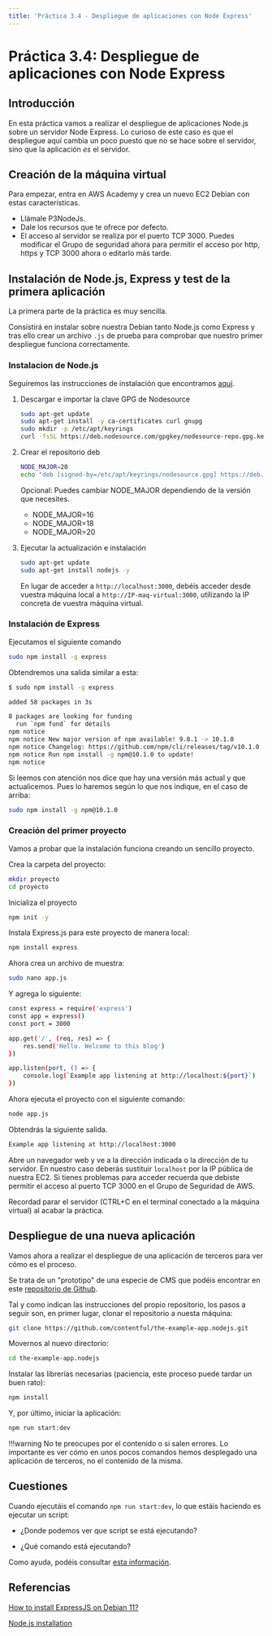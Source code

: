 ```yaml
---
title: 'Práctica 3.4 - Despliegue de aplicaciones con Node Express'
---
```


# Práctica 3.4: Despliegue de aplicaciones con Node Express

## Introducción

En esta práctica vamos a realizar el despliegue de aplicaciones Node.js sobre un servidor Node Express. Lo curioso de este caso es que el despliegue aquí cambia un poco puesto que no se hace sobre el servidor, sino que la aplicación *es* el servidor.

## Creación de la máquina virtual

Para empezar, entra en AWS Academy y crea un nuevo EC2 Debian con estas características.

* Llámale P3NodeJs. 
* Dale los recursos que te ofrece por defecto. 
* El acceso al servidor se realiza por el puerto TCP 3000. Puedes modificar el Grupo de seguridad ahora para permitir el acceso por http, https y TCP 3000 ahora o editarlo más tarde.

## Instalación de Node.js, Express y test de la primera aplicación

La primera parte de la práctica es muy sencilla. 

Consistirá en instalar sobre nuestra Debian tanto Node.js como Express y tras ello crear un archivo `.js` de prueba para comprobar que nuestro primer despliegue funciona correctamente.

### Instalacion de Node.js

Seguiremos las instrucciones de instalación que encontramos [aquí](https://github.com/nodesource/distributions).

1. Descargar e importar la clave GPG de Nodesource

    ```bash
    sudo apt-get update
    sudo apt-get install -y ca-certificates curl gnupg
    sudo mkdir -p /etc/apt/keyrings
    curl -fsSL https://deb.nodesource.com/gpgkey/nodesource-repo.gpg.key | sudo gpg --dearmor -o /etc/apt/keyrings/nodesource.gpg
    ```
    
2. Crear el repositorio deb

    ```bash
    NODE_MAJOR=20
    echo "deb [signed-by=/etc/apt/keyrings/nodesource.gpg] https://deb.nodesource.com/node_$NODE_MAJOR.x nodistro main" | sudo tee /etc/apt/sources.list.d/nodesource.list
    ```

    Opcional: Puedes cambiar NODE_MAJOR dependiendo de la versión que necesites.

    * NODE_MAJOR=16
    * NODE_MAJOR=18
    * NODE_MAJOR=20

3. Ejecutar la actualización e instalación

    ```bash
    sudo apt-get update
    sudo apt-get install nodejs -y
    ```

    En lugar de acceder a `http://localhost:3000`, debéis acceder desde vuestra máquina local a `http://IP-maq-virtual:3000`, utilizando la IP concreta de vuestra máquina virtual.

### Instalación de Express

Ejecutamos el siguiente comando

```bash
sudo npm install -g express
```

Obtendremos una salida similar a esta:

```bash
$ sudo npm install -g express

added 58 packages in 3s

8 packages are looking for funding
  run `npm fund` for details
npm notice 
npm notice New major version of npm available! 9.8.1 -> 10.1.0
npm notice Changelog: https://github.com/npm/cli/releases/tag/v10.1.0
npm notice Run npm install -g npm@10.1.0 to update!
npm notice 
```

Si leemos con atención nos dice que hay una versión más actual y que actualicemos. Pues lo haremos según lo que nos indique, en el caso de arriba:

```bash
sudo npm install -g npm@10.1.0
```

### Creación del primer proyecto

Vamos a probar que la instalación funciona creando un sencillo proyecto.

Crea la carpeta del proyecto:

```bash
mkdir proyecto
cd proyecto
```
Inicializa el proyecto

```bash
npm init -y
```
Instala Express.js para este proyecto de manera local:

```bash
npm install express
```
Ahora crea un archivo de muestra:

```bash
sudo nano app.js
```

Y agrega lo siguiente:

```bash
const express = require('express')
const app = express()
const port = 3000

app.get('/', (req, res) => {
    res.send('Hello. Welcome to this blog')
})

app.listen(port, () => {
    console.log(`Example app listening at http://localhost:${port}`)
})
```

Ahora ejecuta el proyecto con el siguiente comando:

```bash
node app.js
```

Obtendrás la siguiente salida.

```bash
Example app listening at http://localhost:3000
```

Abre un navegador web y ve a la dirección indicada o la dirección de tu servidor. En nuestro caso deberás sustituir `localhost` por la IP pública de nuestra EC2. Si tienes problemas para acceder recuerda que debiste permitir el acceso al puerto TCP 3000 en el Grupo de Seguridad de AWS.

Recordad parar el servidor (CTRL+C en el terminal conectado a la máquina virtual) al acabar la práctica.

## Despliegue de una nueva aplicación

Vamos ahora a realizar el despliegue de una aplicación de terceros para ver cómo es el proceso.

Se trata de un "prototipo" de una especie de CMS que podéis encontrar en este [repositorio de Github](https://github.com/contentful/the-example-app.nodejs). 

Tal y como indican las instrucciones del propio repositorio, los pasos a seguir son, en primer lugar, clonar el repositorio a nuesta máquina:

```sh
git clone https://github.com/contentful/the-example-app.nodejs.git
```
Movernos al nuevo directorio:

```sh
cd the-example-app.nodejs
```

Instalar las librerías necesarias (paciencia, este proceso puede tardar un buen rato):

```sh
npm install
```

Y, por último, iniciar la aplicación:

```sh
npm run start:dev
```

!!!warning
    No te preocupes por el contenido o si salen errores. Lo importante es ver cómo en unos pocos comandos hemos desplegado una aplicación de terceros, no el contenido de la misma.

## Cuestiones

Cuando ejecutáis el comando `npm run start:dev`, lo que estáis haciendo es ejecutar un script:

- ¿Donde podemos ver que script se está ejecutando?

- ¿Qué comando está ejecutando?

Como ayuda, podéis consultar [esta información](https://www.freecodecamp.org/espanol/news/node-js-npm-tutorial/).

## Referencias

[How to install ExpressJS on Debian 11?](https://unixcop.com/how-to-install-expressjs-on-debian-11/)

[Node.js installation](https://github.com/nodesource/distributions)
